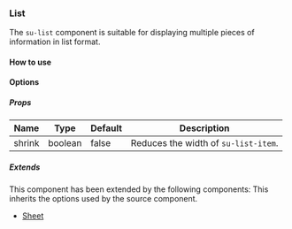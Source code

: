 ### List

The `su-list` component is suitable for displaying multiple pieces of information in list format.

<su-divider class = "mb-8" />

#### How to use

<sample />

#### Options

##### Props

| Name | Type | Default | Description |
| ---- | ---- | ------- | ----------- |
| shrink | boolean | false | Reduces the width of `su-list-item`. |

##### Extends

This component has been extended by the following components: This inherits the options used by the source component.

- [Sheet](/components/SuSheet)